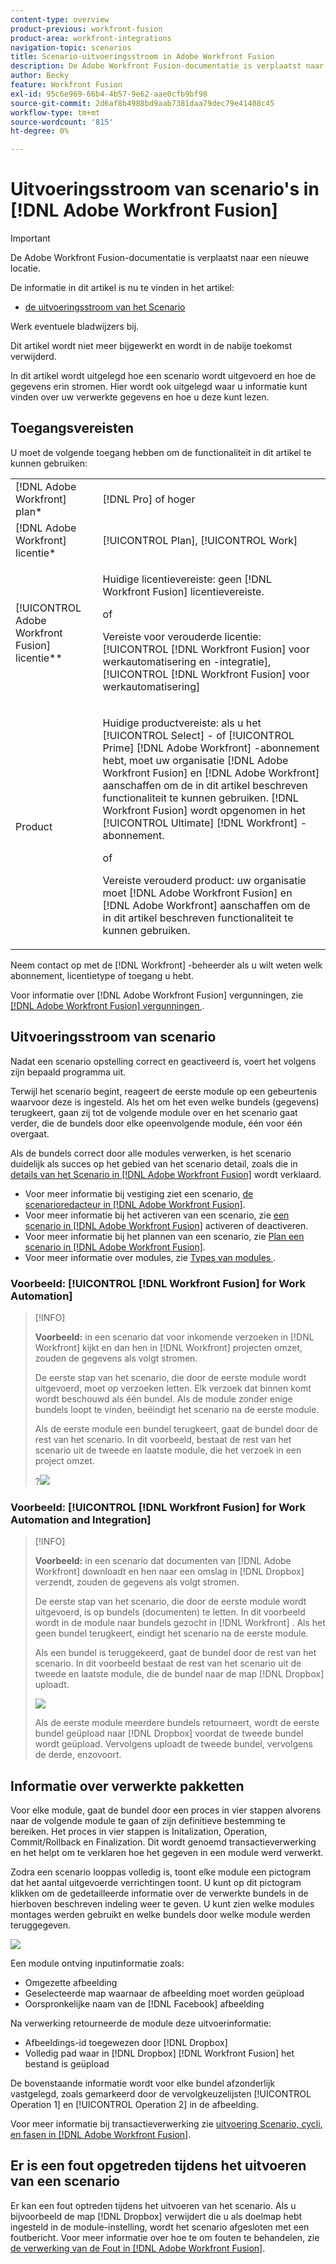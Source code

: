 ```yaml
---
content-type: overview
product-previous: workfront-fusion
product-area: workfront-integrations
navigation-topic: scenarios
title: Scenario-uitvoeringsstroom in Adobe Workfront Fusion
description: De Adobe Workfront Fusion-documentatie is verplaatst naar een nieuwe locatie. Dit artikel is vervangen, maar bevat een koppeling naar het nieuwe artikel dat deze functionaliteit behandelt.
author: Becky
feature: Workfront Fusion
exl-id: 95c6e969-66b4-4b57-9e62-aae0cfb9bf98
source-git-commit: 2d6af8b4988bd9aab7381daa79dec79e41408c45
workflow-type: tm+mt
source-wordcount: '815'
ht-degree: 0%

---
```


# Uitvoeringsstroom van scenario&#39;s in [!DNL Adobe Workfront Fusion]

>[!IMPORTANT]
>
>De Adobe Workfront Fusion-documentatie is verplaatst naar een nieuwe locatie.
>
>De informatie in dit artikel is nu te vinden in het artikel:
>
>* [ de uitvoeringsstroom van het Scenario ](https://experienceleague.adobe.com/docs/workfront-fusion/using/references/scenarios/scenario-execution-flow.html)
>
>Werk eventuele bladwijzers bij.
>
>Dit artikel wordt niet meer bijgewerkt en wordt in de nabije toekomst verwijderd.

In dit artikel wordt uitgelegd hoe een scenario wordt uitgevoerd en hoe de gegevens erin stromen. Hier wordt ook uitgelegd waar u informatie kunt vinden over uw verwerkte gegevens en hoe u deze kunt lezen.

## Toegangsvereisten

U moet de volgende toegang hebben om de functionaliteit in dit artikel te kunnen gebruiken:

<table style="table-layout:auto"> 
 <col> 
 <col> 
 <tbody> 
  <tr> 
    <td role="rowheader">[!DNL Adobe Workfront] plan*</td> 
   <td> <p>[!DNL Pro] of hoger</p> </td> 
  </tr> 
  <tr data-mc-conditions=""> 
   <td role="rowheader">[!DNL Adobe Workfront] licentie*</td> 
   <td> <p>[!UICONTROL Plan], [!UICONTROL Work]</p> </td> 
  </tr> 
  <tr> 
   <td role="rowheader">[!UICONTROL Adobe Workfront Fusion] licentie**</td> 
   <td>
   <p>Huidige licentievereiste: geen [!DNL Workfront Fusion] licentievereiste.</p>
   <p>of</p>
   <p>Vereiste voor verouderde licentie: [!UICONTROL [!DNL Workfront Fusion] voor werkautomatisering en -integratie], [!UICONTROL [!DNL Workfront Fusion] voor werkautomatisering]</p>
   </td> 
  </tr> 
  <tr> 
   <td role="rowheader">Product</td> 
   <td>
   <p>Huidige productvereiste: als u het [!UICONTROL Select] - of [!UICONTROL Prime] [!DNL Adobe Workfront] -abonnement hebt, moet uw organisatie [!DNL Adobe Workfront Fusion] en [!DNL Adobe Workfront] aanschaffen om de in dit artikel beschreven functionaliteit te kunnen gebruiken. [!DNL Workfront Fusion] wordt opgenomen in het [!UICONTROL Ultimate] [!DNL Workfront] -abonnement.</p>
   <p>of</p>
   <p>Vereiste verouderd product: uw organisatie moet [!DNL Adobe Workfront Fusion] en [!DNL Adobe Workfront] aanschaffen om de in dit artikel beschreven functionaliteit te kunnen gebruiken.</p>
   </td> 
  </tr> 
 </tbody> 
</table>

Neem contact op met de [!DNL Workfront] -beheerder als u wilt weten welk abonnement, licentietype of toegang u hebt.

Voor informatie over [!DNL Adobe Workfront Fusion] vergunningen, zie [[!DNL Adobe Workfront Fusion]  vergunningen ](../../workfront-fusion/get-started/license-automation-vs-integration.md).

## Uitvoeringsstroom van scenario

Nadat een scenario opstelling correct en geactiveerd is, voert het volgens zijn bepaald programma uit.

Terwijl het scenario begint, reageert de eerste module op een gebeurtenis waarvoor deze is ingesteld. Als het om het even welke bundels (gegevens) terugkeert, gaan zij tot de volgende module over en het scenario gaat verder, die de bundels door elke opeenvolgende module, één voor één overgaat.

Als de bundels correct door alle modules verwerken, is het scenario duidelijk als succes op het gebied van het scenario detail, zoals die in [ details van het Scenario in  [!DNL Adobe Workfront Fusion]](../../workfront-fusion/scenarios/scenario-detail.md) wordt verklaard.

* Voor meer informatie bij vestiging ziet een scenario, [ de scenarioredacteur in  [!DNL Adobe Workfront Fusion]](../../workfront-fusion/scenarios/scenario-editor.md).
* Voor meer informatie bij het activeren van een scenario, zie [ een scenario in  [!DNL Adobe Workfront Fusion]](../../workfront-fusion/scenarios/activate-or-inactivate-scenario.md) activeren of deactiveren.
* Voor meer informatie bij het plannen van een scenario, zie [ Plan een scenario in  [!DNL Adobe Workfront Fusion]](../../workfront-fusion/scenarios/schedule-a-scenario.md).
* Voor meer informatie over modules, zie [ Types van modules ](../../workfront-fusion/modules/module-types.md).

### Voorbeeld: [!UICONTROL [!DNL Workfront Fusion] for Work Automation]

>[!INFO]
>
>**Voorbeeld:** in een scenario dat voor inkomende verzoeken in [!DNL Workfront] kijkt en dan hen in [!DNL Workfront] projecten omzet, zouden de gegevens als volgt stromen.
>
>De eerste stap van het scenario, die door de eerste module wordt uitgevoerd, moet op verzoeken letten. Elk verzoek dat binnen komt wordt beschouwd als één bundel. Als de module zonder enige bundels loopt te vinden, beëindigt het scenario na de eerste module.
>
>Als de eerste module een bundel terugkeert, gaat de bundel door de rest van het scenario. In dit voorbeeld, bestaat de rest van het scenario uit de tweede en laatste module, die het verzoek in een project omzet.
>
>?![](assets/example-execution-flow-wf-only-350x157.png)

### Voorbeeld: [!UICONTROL [!DNL Workfront Fusion] for Work Automation and Integration]

>[!INFO]
>
>**Voorbeeld:** in een scenario dat documenten van [!DNL Adobe Workfront] downloadt en hen naar een omslag in [!DNL Dropbox] verzendt, zouden de gegevens als volgt stromen.
>
>De eerste stap van het scenario, die door de eerste module wordt uitgevoerd, is op bundels (documenten) te letten. In dit voorbeeld wordt in de module naar bundels gezocht in [!DNL Workfront] . Als het geen bundel terugkeert, eindigt het scenario na de eerste module.
>
>Als een bundel is teruggekeerd, gaat de bundel door de rest van het scenario. In dit voorbeeld bestaat de rest van het scenario uit de tweede en laatste module, die de bundel naar de map [!DNL Dropbox] uploadt.
>
>![](assets/example-wf-dropbox-scen-execution-flow-350x202.png)
>
>Als de eerste module meerdere bundels retourneert, wordt de eerste bundel geüpload naar [!DNL Dropbox] voordat de tweede bundel wordt geüpload. Vervolgens uploadt de tweede bundel, vervolgens de derde, enzovoort.

## Informatie over verwerkte pakketten

Voor elke module, gaat de bundel door een proces in vier stappen alvorens naar de volgende module te gaan of zijn definitieve bestemming te bereiken. Het proces in vier stappen is Initalization, Operation, Commit/Rollback en Finalization. Dit wordt genoemd transactieverwerking en het helpt om te verklaren hoe het gegeven in een module werd verwerkt.

Zodra een scenario looppas volledig is, toont elke module een pictogram dat het aantal uitgevoerde verrichtingen toont. U kunt op dit pictogram klikken om de gedetailleerde informatie over de verwerkte bundels in de hierboven beschreven indeling weer te geven. U kunt zien welke modules montages werden gebruikt en welke bundels door welke module werden teruggegeven.

![](assets/info-processed-bundles-350x396.png)

Een module ontving inputinformatie zoals:

* Omgezette afbeelding
* Geselecteerde map waarnaar de afbeelding moet worden geüpload
* Oorspronkelijke naam van de [!DNL Facebook] afbeelding

Na verwerking retourneerde de module deze uitvoerinformatie:

* Afbeeldings-id toegewezen door [!DNL Dropbox]
* Volledig pad waar in [!DNL Dropbox] [!DNL Workfront Fusion] het bestand is geüpload

De bovenstaande informatie wordt voor elke bundel afzonderlijk vastgelegd, zoals gemarkeerd door de vervolgkeuzelijsten [!UICONTROL Operation 1] en [!UICONTROL Operation 2] in de afbeelding.

Voor meer informatie bij transactieverwerking zie [ uitvoering Scenario, cycli, en fasen in  [!DNL Adobe Workfront Fusion]](../../workfront-fusion/scenarios/scenario-execution-cycles-phases.md).

## Er is een fout opgetreden tijdens het uitvoeren van een scenario

Er kan een fout optreden tijdens het uitvoeren van het scenario. Als u bijvoorbeeld de map [!DNL Dropbox] verwijdert die u als doelmap hebt ingesteld in de module-instelling, wordt het scenario afgesloten met een foutbericht. Voor meer informatie over hoe te om fouten te behandelen, zie [ de verwerking van de Fout in  [!DNL Adobe Workfront Fusion]](../../workfront-fusion/errors/error-processing.md).
